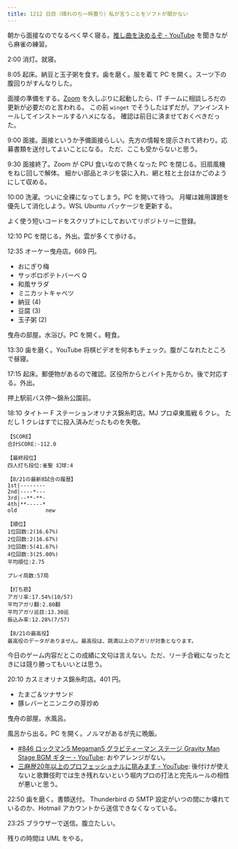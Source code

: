 ```yaml
---
title: 1212 日目（晴れのち一時曇り）私が言うことをソフトが聞かない
---
```


朝から面接なのでなるべく早く寝る。[推し曲を決めるぞ - YouTube](https://www.youtube.com/watch?v=CqSfE5md68A)
を聞きながら麻雀の練習。

2:00 消灯。就寝。

8:05 起床。納豆と玉子粥を食す。歯を磨く。服を着て PC を開く。スーツ下の腹回りがすんなりした。

面接の準備をする。[Zoom] を久しぶりに起動したら、IT チームに相談しろだの更新が必要だのと言われる。
この前 `winget` でそうしたはずだが。アンインストールしてインストールするハメになる。
確認は前日に済ませておくべきだった。

9:00 面接。面接というか予備面接らしい。先方の情報を提示されて終わり。応募書類を送付してよいことになる。
ただ、ここも受からないと思う。

9:30 面接終了。Zoom が CPU 食いなので熱くなった PC を閉じる。旧扇風機をねじ回しで解体。
細かい部品とネジを袋に入れ、網と柱と土台はかごのようにして収める。

10:00 洗濯。ついに全裸になってしまう。PC を開いて待つ。
月曜は雑用課題を優先して消化しよう。WSL Ubuntu パッケージを更新する。

よく使う短いコードをスクリプトにしておいてリポジトリーに登録。

12:10 PC を閉じる。外出。雲が多くて歩ける。

12:35 オーケー曳舟店。669 円。

* おにぎり梅
* サッポロポテトバーベ Q
* 和風サラダ
* ミニカットキャベツ
* 納豆 (4)
* 豆腐 (3)
* 玉子粥 (2)

曳舟の部屋。水浴び。PC を開く。軽食。

13:30 歯を磨く。YouTube 将棋ビデオを何本もチェック。腹がこなれたところで昼寝。

17:15 起床。郵便物があるので確認。区役所からとバイト先からか。後で対応する。外出。

押上駅前バス停～錦糸公園前。

18:10 タイトー F ステーションオリナス錦糸町店。MJ プロ卓東風戦 6 クレ。
ただし 1 クレはすでに投入済みだったものを失敬。

```text
【SCORE】
合計SCORE:-112.0

【最終段位】
四人打ち段位:雀聖 幻球:4

【8/21の最新8試合の履歴】
1st|--------
2nd|----*---
3rd|--**-**-
4th|**-----*
old         new

【順位】
1位回数:2(16.67%)
2位回数:2(16.67%)
3位回数:5(41.67%)
4位回数:3(25.00%)
平均順位:2.75

プレイ局数:57局

【打ち筋】
アガリ率:17.54%(10/57)
平均アガリ翻:2.80翻
平均アガリ巡目:13.30巡
振込み率:12.28%(7/57)

【8/21の最高役】
最高役のデータがありません。最高役は、跳満以上のアガリが対象となります。
```

今日のゲーム内容だとこの成績に文句は言えない。ただ、リーチ合戦になったときには競り勝ってもいいとは思う。

20:10 カスミオリナス錦糸町店。401 円。

* たまご＆ツナサンド
* 豚レバーとニンニクの芽炒め

曳舟の部屋。水風呂。

風呂から出る。PC を開く。ノルマがあるが先に晩飯。

* [#846 ロックマン5 Megaman5 グラビティーマン ステージ Gravity Man Stage BGM ギター - YouTube](https://www.youtube.com/watch?v=u4Uw427w28M):
  おやアレンジがない。
* [三麻歴20年以上のプロフェッショナルに挑みます - YouTube](https://www.youtube.com/watch?v=8NELQQLbMQY):
  後付けが使えないと歌舞伎町では生き残れないという堀内プロの打法と完先ルールの相性が悪いと思う。

22:50 歯を磨く。書類送付。
Thunderbird の SMTP 設定がいつの間にか壊れているのか、Hotmail アカウントから送信できなくなっている。

23:25 ブラウザーで送信。腹立たしい。

残りの時間は UML をやる。

[Zoom]: https://zoom.us/
